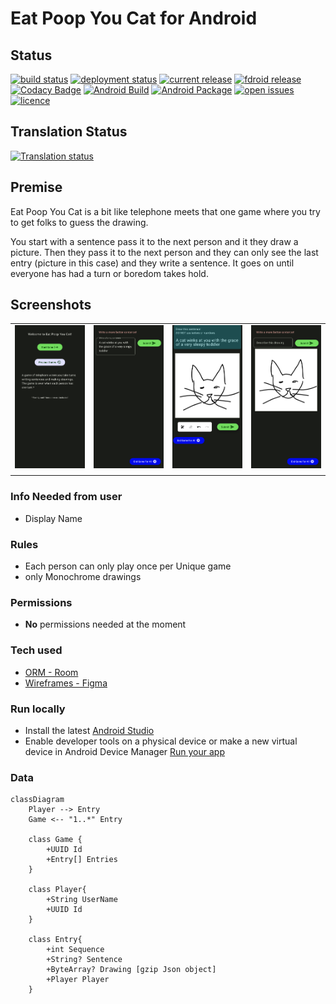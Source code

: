 # Eat Poop You Cat for Android

## Status

[![build status](https://img.shields.io/github/actions/workflow/status/JamesOsborn-SE/eat-poop-you-cat-android/android.yml)](https://github.com/JamesOsborn-SE/eat-poop-you-cat-android/actions/workflows/android.yml)
[![deployment status](https://img.shields.io/github/actions/workflow/status/JamesOsborn-SE/eat-poop-you-cat-android/android-package.yml)](https://github.com/JamesOsborn-SE/eat-poop-you-cat-android/actions/workflows/android-package.yml)
[![current release](https://img.shields.io/github/v/release/JamesOsborn-SE/eat-poop-you-cat-android?include_prereleases)]()
[![fdroid release](https://img.shields.io/f-droid/v/dev.develsinthedetails.eatpoopyoucat.svg?logo=F-Droid)](https://f-droid.org/en/packages/dev.develsinthedetails.eatpoopyoucat/)
[![Codacy Badge](https://app.codacy.com/project/badge/Grade/819f04beefcf4d58b9e4248c4f6d643f)](https://www.codacy.com?utm_source=github.com&amp;utm_medium=referral&amp;utm_content=JamesOsborn-SE/eat-poop-you-cat-android&amp;utm_campaign=Badge_Grade)
[![Android Build](https://github.com/JamesOsborn-SE/eat-poop-you-cat-android/actions/workflows/android.yml/badge.svg)](https://github.com/JamesOsborn-SE/eat-poop-you-cat-android/actions/workflows/android.yml)
[![Android Package](https://github.com/JamesOsborn-SE/eat-poop-you-cat-android/actions/workflows/android-package.yml/badge.svg)](https://github.com/JamesOsborn-SE/eat-poop-you-cat-android/actions/workflows/android-package.yml)
[![open issues](https://img.shields.io/github/issues/JamesOsborn-SE/eat-poop-you-cat-android)](https://github.com/JamesOsborn-SE/eat-poop-you-cat-android/issues)
[![licence](https://img.shields.io/github/license/JamesOsborn-SE/eat-poop-you-cat-android)]()

## Translation Status

[![Translation status](https://hosted.weblate.org/widget/eat-poop-you-cat-android/multi-blue.svg)](https://hosted.weblate.org/engage/eat-poop-you-cat-android/)

## Premise

Eat Poop You Cat is a bit like telephone meets that one game where you try to get folks to guess the drawing.

You start with a sentence pass it to the next person and it they draw a picture. Then they pass it to the next person and they can only see the last entry (picture in this case) and they write a sentence. It goes on until everyone has had a turn or boredom takes hold.

## Screenshots

|  |  |  |  |
|--|--|--|--|
| ![Welcome](metadata/android/en-US/images/phoneScreenshots/1.png) | ![First turn](metadata/android/en-US/images/phoneScreenshots/2.png) | ![Second turn](metadata/android/en-US/images/phoneScreenshots/3.png) | ![Third turn](metadata/android/en-US/images/phoneScreenshots/4.png) |
|  |  |  |  |

### Info Needed from user

* Display Name

### Rules

* Each person can only play once per Unique game
* only Monochrome drawings

### Permissions

* **No** permissions needed at the moment

### Tech used

* [ORM - Room](https://developer.android.com/training/data-storage/room/)
* [Wireframes - Figma](https://www.figma.com/file/N5rf2UZaGy0LhD4S7r28OI/EPYC?node-id=0%3A1)

### Run locally

* Install the latest [Android Studio](https://developer.android.com/studio/)
* Enable developer tools on a physical device or make a new virtual device in Android Device Manager [Run your app](https://developer.android.com/studio/)

### Data

```mermaid
classDiagram
    Player --> Entry
    Game <-- "1..*" Entry
    
    class Game {
        +UUID Id
        +Entry[] Entries
    }
    
    class Player{
        +String UserName
        +UUID Id
    }
    
    class Entry{
        +int Sequence
        +String? Sentence
        +ByteArray? Drawing [gzip Json object]
        +Player Player
    }
```
